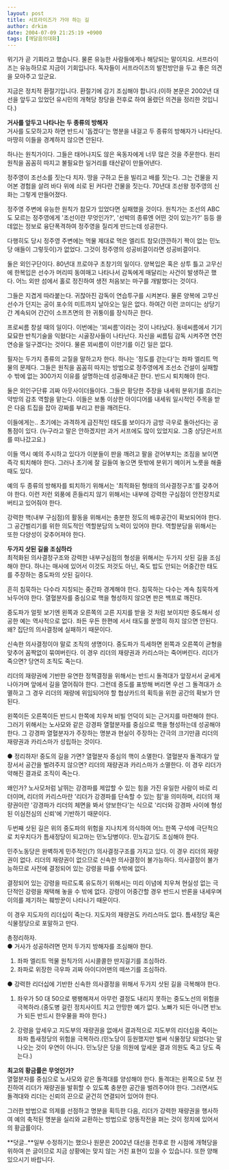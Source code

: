 ```yaml
---
layout: post
title: 서프라이즈가 가야 하는 길
author: drkim
date: 2004-07-09 21:25:19 +0900
tags: [깨달음의대화]
---
```

위기가 곧 기회라고 했습니다. 물론 유능한 사람들에게나 해당되는 말이지요. 서프라이즈는 유능하므로 지금이 기회입니다. 독자들이 서프라이즈의 발전방안을 두고 좋은 의견을 모아주고 있군요.    
  
지금은 정치적 환절기입니다. 환절기에 감기 조심해야 합니다.(이하 본문은 2002년 대선을 앞두고 있었던 유시민의 개혁당 창당을 전후로 하여 올렸던 의견을 정리한 것입니다.)    
  
**거사를 앞두고 나타나는 두 종류의 방해자**  
거사를 도모하고자 하면 반드시 '돕겠다'는 명분을 내걸고 두 종류의 방해자가 나타난다. 마땅히 이들을 경계하지 않으면 안된다.    
  
하나는 원칙가이다. 그들은 태어나지도 않은 옥동자에게 너무 많은 것을 주문한다. 원리원칙을 꼼꼼히 따지고 불필요한 일거리를 태산같이 만들어낸다. 
  
  
정주영이 조선소를 짓는다 치자. 땅을 구하고 돈을 빌리고 배를 짓는다. 그는 건물을 지어본 경험을 살려 바다 위에 쇠로 된 커다란 건물을 짓는다. 70년대 조선왕 정주영의 신화는 그렇게 만들어졌다.    
  
정주영 주변에 유능한 원칙가 참모가 있었다면 실패했을 것이다. 원칙가는 조선의 ABC도 모르는 정주영에게 '조선이란 무엇인가?', '선박의 종류엔 어떤 것이 있는가?' 등등 쓸데없는 정보로 융단폭격하여 정주영을 질리게 만드는데 성공한다.    
  
다행히도 당시 정주영 주변에는 먹물 제대로 먹은 엘리트 참모(깐깐하기 짝이 없는 민노당 애들이 그렇듯이)가 없었다. 그것이 정주영의 성공비결이라면 성공비결이다.    
  
둘은 외인구단이다. 80년대 프로야구 초창기의 일이다. 양복입은 혹은 상투 틀고 고무신에 한복입은 선수가 머리띠 동여매고 나타나서 감독에게 매달리는 사건이 발생하곤 했다. 어느 외딴 섬에서 홀로 정진하여 생전 처음보는 마구를 개발했다는 것이다.    
  
그들은 지겹게 따라붙는다. 귀찮아진 감독이 연습투구를 시켜본다. 물론 양복에 고무신 선수가 던지는 공이 포수의 미트까지 날아오는 일은 없다. 하여간 이런 코미디는 상당기간 계속되어 간간이 소프츠면의 한 귀퉁이를 장식하곤 한다.    
  
프로씨름 창설 때의 일이다. 이번에는 '꾀씨름'이라는 것이 나타났다. 동네씨름에서 기기묘묘한 반칙기술을 익혔다는 시골장사들이 나타난다. 자신을 씨름팀 감독 시켜주면 연전연승을 일구겠다는 것이다. 물론 꾀씨름이 이만기를 이긴 일은 없다.    
  
필자는 두가지 종류의 고질을 말하고자 한다. 하나는 '정도를 걷는다'는 좌파 엘리트 먹물의 문제다. 그들은 원칙을 꼼꼼히 따지는 방법으로 정주영에게 조선소 건설이 실패할 수 밖에 없는 300가지 이유를 설명하는데 성공해내곤 한다. 반드시 퇴치해야 한다.    
  
둘은 외인구단류 괴짜 아웃사이더들이다. 그들은 황당한 주장을 내세워 분위기를 흐리는 약방의 감초 역할을 맡는다. 이들은 보통 이상한 아이디어를 내세워 일시적인 주목을 받은 다음 트집을 잡아 강짜를 부리고 판을 깨려든다. 
  
  
이들에게는.. 초기에는 과격하게 급진적인 태도를 보이다가 금방 극우로 돌아선다는 공통점이 있다. (누구라고 말은 안하겠지만 과거 서프에도 많이 있었지요. 그중 상당은서프를 떠나갔고요.)    
  
이들 역시 예의 주시하고 있다가 이분들이 판을 깨려고 팔을 걷어부치는 조짐을 보이면 즉각 퇴치해야 한다. 그러나 초기에 잘 길들여 놓으면 뜻밖에 분위기 메이커 노릇을 해줄 때도 있다.    
  
예의 두 종류의 방해자를 퇴치하기 위해서는 '최적화된 형태의 의사결정구조'를 갖추어야 한다. 이런 저런 외풍에 흔들리지 않기 위해서는 내부에 강력한 구심점이 안전장치로 버티고 있어줘야 한다.    
  
강력한 핵(내부 구심점)의 활동을 위해서는 충분한 정도의 배후공간이 확보되어야 한다. 그 공간벌리기를 위한 의도적인 역할분담의 노력이 있어야 한다. 역할분담을 위해서는 또한 다양성이 갖추어져야 한다.    
  
**두가지 삿된 길을 조심하라**  
최적화된 의사결정구조와 강력한 내부구심점의 형성을 위해서는 두가지 삿된 길을 조심해야 한다. 하나는 매사에 있어서 이것도 저것도 아닌, 죽도 밥도 안되는 어중간한 태도를 주장하는 중도파의 삿된 길이다.    
  
흔히 침묵하는 다수라 지칭되는 중간파 경계해야 한다. 침묵하는 다수는 계속 침묵하게 놔두어야 한다. 열혈분자를 중심으로 핵을 형성하지 않으면 판은 백프로 깨진다.    
  
중도파가 얼핏 보기엔 왼쪽과 오른쪽의 고른 지지를 받을 것 처럼 보이지만 중도해서 성공한 예는 역사적으로 없다. 좌든 우든 한편에 서서 태도를 분명히 하지 않으면 안된다. 왜? 집단의 의사결정에 실패하기 때문이다. 
  
  
신속한 의사결정이야 말로 조직의 생명이다. 중도파가 득세하면 왼쪽과 오른쪽이 균형을 맞추어 꼼짝없이 묶여버린다. 이 경우 리더의 재량권과 카리스마는 죽어버린다. 리더가 죽으면? 당연히 조직도 죽는다.    
  
리더의 재량권에 기반한 유연한 정책결정을 위해서는 반드시 돌격대가 앞장서서 굳세게 나아가며 앞에서 길을 열어줘야 한다. 그런데 중도를 표방해 버리면 우선 그 돌격대가 소멸하고 그 경우 리더의 재량에 위임되어야 할 협상카드의 획득을 위한 공간의 확보가 안된다.    
  
왼쪽이든 오른쪽이든 반드시 한쪽에 치우쳐 비빌 언덕이 되는 근거지를 마련해야 한다. 그러기 위해서는 노사모와 같은 강경파 열혈분자를 중심으로 핵을 형성하는데 성공해야 한다. 그 강경파 열혈분자가 주장하는 명분과 현실이 주장하는 간극의 크기만큼 리더의 재량권과 카리스마가 성립하는 것이다. 
  
  
● 정리하자! 중도의 길을 가면? 열혈분자 중심의 핵이 소멸한다. 열혈분자 돌격대가 앞장서서 공간을 벌려주지 않으면? 리더의 재량권과 카리스마가 소멸한다. 이 경우 리더가 약해진 결과로 조직이 죽는다.    
  
왜인가? 노사모처럼 날뛰는 강경파를 제압할 수 있는 힘을 가진 유일한 사람이 바로 리더이며, 리더의 카리스마란 '리더가 강경파를 단속할 수 있는 힘'을 의미하며, 리더의 재량권이란 '강경파가 리더의 체면을 봐서 양보한다'는 식으로 '리더와 강경파 사이에 형성된 이심전심의 신뢰'에 기반하기 때문이다. 
  
  
두번째 삿된 길은 위의 중도파의 위험을 지나치게 의식하여 어느 한쪽 구석에 극단적으로 치우치다가 틈새정당이 되고마는 민노당병이다. 민노감기도 조심해야 한다.    
  
민주노동당은 완벽하게 민주적인(?) 의사결정구조를 가지고 있다. 이 경우 리더의 재량권이 없다. 리더의 재량권이 없으므로 신속한 의사결정이 불가능하다. 의사결정이 불가능하므로 사전에 결정되어 있는 강령을 따를 수밖에 없다.    
  
결정되어 있는 강령을 따르도록 유도하기 위해서는 미리 이념에 치우쳐 현실성 없는 극단적인 강령을 채택해 놓을 수 밖에 없다. 강령이 어중간할 경우 반드시 반론을 내세우며 이의를 제기하는 훼방꾼이 나타나기 때문이다. 
  
  
이 경우 지도자의 리더십이 죽는다. 지도자의 재량권도 카리스마도 없다. 틈새정당 혹은 식물정당으로 포말하고 만다.    
  
총정리하자.   
● 거사가 성공하려면 먼저 두가지 방해자를 조심해야 한다. 
  
  
1) 좌파 엘리트 먹물 원칙가의 시시콜콜한 딴지걸기를 조심하라.   
2) 좌파로 위장한 극우파 괴짜 아이디어맨의 떼쓰기를 조심하라.    
  
● 강력한 리더십에 기반한 신속한 의사결정을 위해서 두가지 삿된 길을 극복해야 한다.    
  
1) 좌우가 50 대 50으로 팽팽해져서 아무런 결정도 내리지 못하는 중도노선의 위험을 극복하라.(중도병 걸린 정치사이트 치고 안망한 예가 없다. 노빠가 되든 아니면 반노가 되든 반드시 한우물을 파야 한다.)    
  
2) 강령을 앞세우고 지도부의 재량권을 없애서 결과적으로 지도부의 리더십을 죽이는 좌파 틈새정당의 위험을 극복하라.(민노당이 등원했지만 벌써 식물정당 되었다는 말 나오는 것이 우연이 아니다. 민노당은 당을 의원에 앞세운 결과 의원도 죽고 당도 죽는다.)    
  
**최고의 황금률은 무엇인가?**  
열혈분자를 중심으로 노사모와 같은 돌격대를 양성해야 한다. 돌격대는 왼쪽으로 5보 전진하여 리더가 재량권을 발휘할 수 있도록 충분한 공간을 벌려주어야 한다. 그러면서도 돌격대와 리더는 신뢰의 끈으로 굳건히 연결되어 있어야 한다.    
  
그러한 방법으로 의제를 선점하고 명분을 획득한 다음, 리더가 강력한 재량권을 행사하여 예의 축적된 명분을 실리와 교환하는 방법으로 양동작전을 펴는 것이 정치에 있어서의 황금률이다.    
  
**덧글..**일부 수정하기는 했으나 원문은 2002년 대선을 전후로 한 시점에 개혁당을 위하여 쓴 글이므로 지금 상황에는 맞지 않는 거친 표현이 있을 수 있습니다. 또한 양해 있으시기 바랍니다.